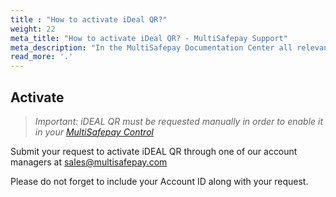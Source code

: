```yaml
---
title : "How to activate iDeal QR?"
weight: 22
meta_title: "How to activate iDeal QR? - MultiSafepay Support"
meta_description: "In the MultiSafepay Documentation Center all relevant information regarding our Plugins and API. As well as Support pages for Payment Method, Tools and General Questions. You can also find the contact details of our Support Team and Integration Team."
read_more: '.'
---
```

## Activate
>_Important: iDEAL QR must be requested manually in order to enable it in your [MultiSafepay Control](https://merchant.multisafepay.com)_

Submit your request to activate iDEAL QR through one of our account managers at <sales@multisafepay.com> 

Please do not forget to include your Account ID along with your request.
